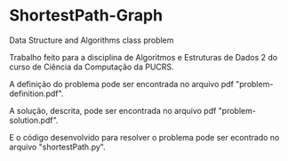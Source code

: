 # ShortestPath-Graph
Data Structure and Algorithms class problem

Trabalho feito para a disciplina de Algoritmos e Estruturas de Dados 2 do curso de Ciência da Computação da PUCRS.

A definição do problema pode ser encontrada no arquivo pdf "problem-definition.pdf".

A solução, descrita, pode ser encontrada no arquivo pdf "problem-solution.pdf".

E o código desenvolvido para resolver o problema pode ser econtrado no arquivo "shortestPath.py".
